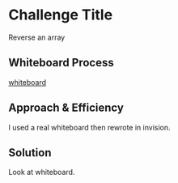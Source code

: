 # Challenge Title

Reverse an array

## Whiteboard Process

[whiteboard](./images/Screenshot%202023-09-18%20at%203.19.18%20PM.png)

## Approach & Efficiency

I used a real whiteboard then rewrote in invision.

## Solution

Look at whiteboard.
